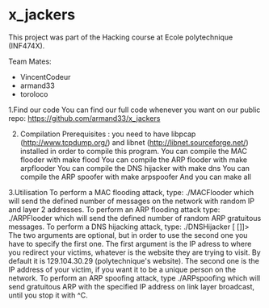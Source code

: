 # x_jackers

This project was part of the Hacking course at Ecole polytechnique (INF474X).

Team Mates:
- VincentCodeur
- armand33 
- toroloco

1.Find our code
You can find our full code whenever you want on our public repo: https://github.com/armand33/x_jackers 

2. Compilation
Prerequisites : you need to have libpcap (http://www.tcpdump.org/) and libnet (http://libnet.sourceforge.net/) installed in order to compile this program.
You can compile the MAC flooder with
make flood
You can compile the ARP flooder with
make arpflooder
You can compile the DNS hijacker with
make dns
You can compile the ARP spoofer with
make arpspoofer
And you can
make all


3.Utilisation
To perform a MAC flooding attack, type: 
	./MACFlooder <number of messages>
which will send the defined number of messages on the network with random IP and layer 2 addresses.	
To perform an ARP flooding attack type:
	./ARPFlooder <number of messages>
which will send the defined number of random ARP gratuitous messages.
To perform a DNS hijacking attack, type: 
	./DNSHijacker [<IP addr answered> [<IP addr to target>]]> 
The two arguments are optional, but in order to use the second one you have to specify the first one. 
The first argument is the IP adress to where you redirect your victims, whatever is the website they are trying to visit. By default it is 129.104.30.29 (polytechnique's website). The second one is the IP address of your victim, if you want it to be a unique person on the network.
To perform an ARP spoofing attack, type
	./ARPspoofing <IP addr>
which will send gratuitous ARP with the specified IP address on link layer broadcast, until you stop it with ^C.
